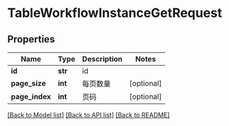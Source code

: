 # TableWorkflowInstanceGetRequest

## Properties
Name | Type | Description | Notes
------------ | ------------- | ------------- | -------------
**id** | **str** | id | 
**page_size** | **int** | 每页数量 | [optional] 
**page_index** | **int** | 页码 | [optional] 

[[Back to Model list]](../README.md#documentation-for-models) [[Back to API list]](../README.md#documentation-for-api-endpoints) [[Back to README]](../README.md)

